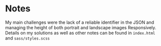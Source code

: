 # Notes

My main challenges were the lack of a reliable identifier in the JSON and managing the height of both portrait and landscape images Responsively. Details on my solutions as well as other notes can be found in `index.html` and `sass/styles.scss`